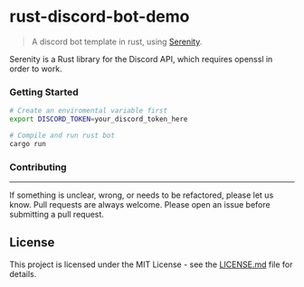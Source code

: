 # rust-discord-bot-demo

> A discord bot template in rust, using [Serenity](https://github.com/serenity-rs/serenity).

Serenity is a Rust library for the Discord API, which requires openssl in order to work.

### Getting Started

```sh
# Create an enviromental variable first
export DISCORD_TOKEN=your_discord_token_here

# Compile and run rust bot
cargo run
```

### Contributing
---
If something is unclear, wrong, or needs to be refactored, please let us know. Pull requests are always welcome. Please open an issue before submitting a pull request. 

## License

This project is licensed under the MIT License - see the [LICENSE.md](LICENSE.md) file for details.